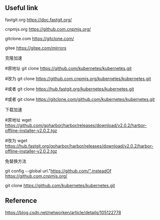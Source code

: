 ## Useful link

fastgit.org
https://doc.fastgit.org/

cnpmjs.org
https://github.com.cnpmjs.org/

gitclone.com
https://gitclone.com/

gitee
https://gitee.com/mirrors

克隆加速

#原地址
git clone https://github.com/kubernetes/kubernetes.git

#改为
git clone https://github.com.cnpmjs.org/kubernetes/kubernetes.git

#或者
git clone https://hub.fastgit.org/kubernetes/kubernetes.git

#或者
git clone https://gitclone.com/github.com/kubernetes/kubernetes.git

下载加速

#原地址
wget https://github.com/goharbor/harbor/releases/download/v2.0.2/harbor-offline-installer-v2.0.2.tgz

#改为
wget https://hub.fastgit.org/goharbor/harbor/releases/download/v2.0.2/harbor-offline-installer-v2.0.2.tgz

免替换方法

git config --global url."https://github.com/".insteadOf https://github.com.cnpmjs.org/

git clone https://github.com/kubernetes/kubernetes.git

## Reference
https://blog.csdn.net/networken/article/details/105122778